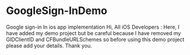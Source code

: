 # GoogleSign-InDemo
Google sign-in In  ios app implementation
Hi, All iOS Developers :
Here, I have added my demo project but be careful because I have removed my GIDClientID and CFBundleURLSchemes so before using this demo project please add your details. 
Thank you. 
